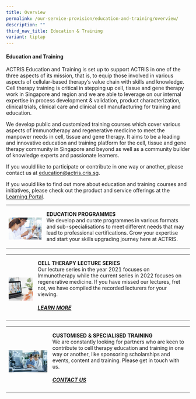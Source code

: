 ```yaml
---
title: Overview
permalink: /our-service-provision/education-and-training/overview/
description: ""
third_nav_title: Education & Training
variant: tiptap
---
```

<h4>Education and Training</h4>
<p>ACTRIS Education and Training is set up to support ACTRIS in one of the
three aspects of its mission, that is, to equip those involved in various
aspects of cellular-based therapy’s value chain with skills and knowledge.
Cell therapy training is critical in stepping up cell, tissue and gene
therapy work in Singapore and region and we are able to leverage on our
internal expertise in process development &amp; validation, product characterization,
clinical trials, clinical care and clinical cell manufacturing for training
and education.</p>
<p>We develop public and customized training courses which cover various
aspects of immunotherapy and regenerative medicine to meet the manpower
needs in cell, tissue and gene therapy. It aims to be a leading and innovative
education and training platform for the cell, tissue and gene therapy community
in Singapore and beyond as well as a community builder of knowledge experts
and passionate learners.</p>
<p>If you would like to participate or contribute in one way or another,
please contact us at <a href="mailto:education@actris.cris.sg" rel="noopener noreferrer nofollow" target="_blank">education@actris.cris.sg</a>.</p>
<p>If you would like to find out more about education and training courses
and initiatives, please check out the product and service offerings at
the <a href="https://www.actris.sg/newsroom-and-events/learning-portal/" rel="noopener noreferrer nofollow" target="_blank">Learning Portal</a>.</p>
<table style="minWidth: 50px">
<colgroup>
<col>
<col>
</colgroup>
<tbody>
<tr>
<td rowspan="1" colspan="1">
<p></p>
<div class="isomer-image-wrapper">
<img style="width: 100%" height="auto" width="100%" alt="" src="/images/Shutterstock Images/picture6.jpg">
</div>
</td>
<td rowspan="1" colspan="1">
<p><strong>EDUCATION PROGRAMMES</strong> 
<br>We develop and curate programmes in various formats and sub-specialisations
to meet different needs that may lead to professional certifications. Grow
your expertise and start your skills upgrading journey here at ACTRIS.</p>
</td>
</tr>
</tbody>
</table>
<table style="minWidth: 50px">
<colgroup>
<col>
<col>
</colgroup>
<tbody>
<tr>
<td rowspan="1" colspan="1">
<p></p>
<div class="isomer-image-wrapper">
<img style="width: 100%" height="auto" width="100%" alt="" src="/images/Shutterstock Images/picture7.jpg">
</div>
</td>
<td rowspan="1" colspan="1">
<p><strong>CELL THERAPY LECTURE SERIES</strong> 
<br>Our lecture series in the year 2021 focuses on Immunotherapy while the
current series in 2022 focuses on regenerative medicine. If you have missed
our lectures, fret not, we have compiled the recorded lecturers for your
viewing.</p>
<h5><a href="https://www.actris.sg/newsroom-and-events/learning-portal/" rel="noopener nofollow" target="_blank">LEARN MORE</a></h5>
</td>
</tr>
</tbody>
</table>
<table style="minWidth: 50px">
<colgroup>
<col>
<col>
</colgroup>
<tbody>
<tr>
<td rowspan="1" colspan="1">
<p></p>
<div class="isomer-image-wrapper">
<img style="width: 100%" height="auto" width="100%" alt="" src="/images/Shutterstock Images/picture10.jpg">
</div>
</td>
<td rowspan="1" colspan="1">
<p><strong>CUSTOMISED &amp; SPECIALISED TRAINING</strong> 
<br>We are constantly looking for partners who are keen to contribute to cell
therapy education and training in one way or another, like sponsoring scholarships
and events, content and training. Please get in touch with us.</p>
<h5><a href="https://www.actris.sg/contact-us/" rel="noopener nofollow" target="_blank">CONTACT US</a></h5>
</td>
</tr>
</tbody>
</table>
<p></p>